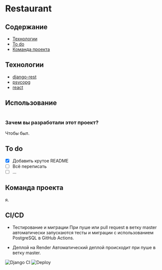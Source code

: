 # Restaurant


## Содержание
- [Технологии](#технологии)
- [To do](#to-do)
- [Команда проекта](#команда-проекта)

## Технологии
- [django-rest](https://www.django-rest-framework.org/)
- [psycopg](https://www.psycopg.org/)
- [react](https://react.dev/)

## Использование

```
```



### Зачем вы разработали этот проект?
Чтобы был.

## To do
- [x] Добавить крутое README
- [ ] Всё переписать
- [ ] ...

## Команда проекта
я.

## CI/CD
- Тестирование и миграции
При пуше или pull request в ветку master автоматически запускаются тесты и миграции с использованием PostgreSQL в GitHub Actions.

- Деплой на Render
Автоматический деплой происходит при пуше в ветку master.

![Django CI](https://github.com/IlyaHlamov/restaurant/actions/workflows/ci.yml/badge.svg)
![Deploy](https://github.com/IlyaHlamov/restaurant/actions/workflows/deploy.yml/badge.svg)
